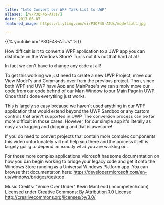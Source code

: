 ```yaml
---
title: "Lets Convert our WPF Task List to UWP"
aliases: [/v/P3QF4S-ATUs/]
date: 2017-06-07
featured_image: https://i.ytimg.com/vi/P3QF4S-ATUs/mqdefault.jpg

---
```


{{% youtube id="P3QF4S-ATUs" %}}

How difficult is it to convert a WPF application to a UWP app you can distribute on the Windows Store? Turns out it's not that hard at all!

In fact we don't have to change any code at all!

To get this working we just need to create a new UWP Project, move our View Model's and Commands over from the previous project. Then, since both WPF and UWP have App and MainPage's we can simply move our code from our code behind of our Main Window to our Main Page in UWP. Once that's done everything just works.

This is largely so easy because we haven't used anything in our WPF application that would extend beyond the UWP Sandbox or any custom controls that aren't supported in UWP. The conversion process can be far more difficult in those cases. However, for our simple app it's literally as easy as dragging and dropping and that is awesome!

If you do need to convert projects that contain more complex components this video unfortunately will not help you there and the process itself is largely going to depend on exactly what you are working on.

For those more complex applications Microsoft has some documentation on how you can begin working to bridge your legacy code and get it onto the Windows Store running as a Universal Windows Platform app. You can browse that documentation here: https://developer.microsoft.com/en-us/windows/bridges/desktop

Music Credits:
"Voice Over Under" Kevin MacLeod (incompetech.com)
Licensed under Creative Commons: By Attribution 3.0 License
http://creativecommons.org/licenses/by/3.0/